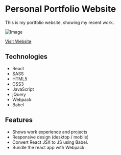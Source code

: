 # Personal Portfolio Website
This is my portfolio website, showing my recent work.

![Image](https://elaineyyang7.com/images/personal_website.png)

[Visit Website](https://elaineyang7.github.io)


## Technologies
* React
* SASS
* HTML5
* CSS3
* JavaScript
* jQuery
* Webpack
* Babel


## Features
* Shows work experience and projects
* Responsive design (desktop / mobile)
* Convert React JSX to JS using Babel.
* Bundle the react app with Webpack.

